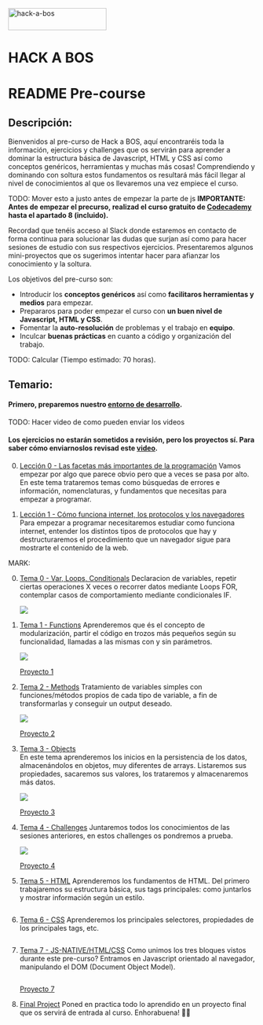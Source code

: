 <img src="https://www.hack-a-bos.com/images/403/default.png" alt="hack-a-bos" style="width:200px;height:45px;">

# HACK A BOS

#

# README Pre-course

## Descripción:

Bienvenidos al pre-curso de Hack a BOS, aquí encontraréis toda la información, ejercicios y challenges que os servirán para aprender a dominar la estructura básica de Javascript, HTML y CSS así como conceptos genéricos, herramientas y muchas más cosas! Comprendiendo y dominando con soltura estos fundamentos os resultará más fácil llegar al nivel de conocimientos al que os llevaremos una vez empiece el curso.

TODO: Mover esto a justo antes de empezar la parte de js
**IMPORTANTE: Antes de empezar el precurso, realizad el curso gratuito de [Codecademy](https://www.codecademy.com/learn/introduction-to-javascript) hasta el apartado 8 (incluido).**

Recordad que tenéis acceso al Slack donde estaremos en contacto de forma continua para solucionar las dudas que surjan así como para hacer sesiones de estudio con sus respectivos ejercicios. Presentaremos algunos mini-proyectos que os sugerimos intentar hacer para afianzar los conocimiento y la soltura.

Los objetivos del pre-curso son:

- Introducir los **conceptos genéricos** así como **facilitaros herramientas y medios** para empezar.
- Prepararos para poder empezar el curso con **un buen nivel de Javascript, HTML y CSS**.
- Fomentar la **auto-resolución** de problemas y el trabajo en **equipo**.
- Inculcar **buenas prácticas** en cuanto a código y organización del trabajo.

TODO: Calcular
(Tiempo estimado: 70 horas).

## Temario:

#### Primero, preparemos nuestro [entorno de desarrollo](course/setup.md).

TODO: Hacer video de como pueden enviar los videos

#### Los ejercicios no estarán sometidos a revisión, pero los proyectos sí. Para saber cómo enviarnoslos revisad este [video](https://www.youtube.com/watch?v=6pgnKqOQEXs).

0. [Lección 0 - Las facetas más importantes de la programación](./course/lecture00.md)
   Vamos empezar por algo que parece obvio pero que a veces se pasa por alto. En este tema trataremos temas como búsquedas de errores e información, nomenclaturas, y fundamentos que necesitas para empezar a programar.

1. [Lección 1 - Cómo funciona internet, los protocolos y los navegadores](./course/lecture01.md)
   Para empezar a programar necesitaremos estudiar como funciona internet, entender los distintos tipos de protocolos que hay y destructuraremos el procedimiento que un navegador sigue para mostrarte el contenido de la web.

MARK:

0. [Tema 0 - Var, Loops, Conditionals](tema0.md)
   Declaracion de variables, repetir ciertas operaciones X veces o recorrer datos mediante Loops FOR, contemplar casos de comportamiento mediante condicionales IF.

   ![](https://d3dr1ze7164817.cloudfront.net/items/3h2j0P3C441p1z2S150G/Screen%20Recording%202017-03-20%20at%2011.53%20a.%20m..gif?X-CloudApp-Visitor-Id=2702484&v=3e0b4c7d)

1. [Tema 1 - Functions](tema1.md)
   Aprenderemos que és el concepto de modularización, partir el código en trozos más pequeños según su funcionalidad, llamadas a las mismas con y sin parámetros.

   ![](https://d3dr1ze7164817.cloudfront.net/items/0d2U2V0d2v3y0S0Z0r3I/Screen%20Recording%202017-03-20%20at%2012.01%20p.%20m..gif?X-CloudApp-Visitor-Id=2702484&v=873490d0)

   [Proyecto 1](projects/project1.md)

1. [Tema 2 - Methods](tema2.md)
   Tratamiento de variables simples con funciones/métodos propios de cada tipo de variable, a fin de transformarlas y conseguir un output deseado.

   ![](https://d3dr1ze7164817.cloudfront.net/items/3h2j0P3C441p1z2S150G/Screen%20Recording%202017-03-20%20at%2011.53%20a.%20m..gif?X-CloudApp-Visitor-Id=2702484&v=3e0b4c7d)

   [Proyecto 2](projects/project2.md)

3) [Tema 3 - Objects](tema3.md)  
   En este tema aprenderemos los inicios en la persistencia de los datos, almacenándolos en objetos, muy diferentes de arrays. Listaremos sus propiedades, sacaremos sus valores, los trataremos y almacenaremos más datos.

   ![](https://d3dr1ze7164817.cloudfront.net/items/0Q3Y3n382q3R1X1r2z0p/Screen%20Recording%202017-03-20%20at%2011.50%20a.%20m..gif?X-CloudApp-Visitor-Id=2702484&v=b2f62176)

   [Proyecto 3](projects/project3.md)

4. [Tema 4 - Challenges](tema4.md)
   Juntaremos todos los conocimientos de las sesiones anteriores, en estos challenges os pondremos a prueba.

   ![](https://d3dr1ze7164817.cloudfront.net/items/2y1H0l3O0e2C290W2Z18/Screen%20Recording%202017-03-21%20at%2009.47%20a.%20m..gif?X-CloudApp-Visitor-Id=2702484&v=5353f902)

   [Proyecto 4](projects/project4.md)

5. [Tema 5 - HTML](tema5.md)
   Aprenderemos los fundamentos de HTML. Del primero trabajaremos su estructura básica, sus tags principales: como juntarlos y mostrar información según un estilo.

    <img src="https://d3dr1ze7164817.cloudfront.net/items/0d0e280i0B3N1s2u3h1j/Screen%20Recording%202017-03-21%20at%2009.53%20a.%20m..gif?X-CloudApp-Visitor-Id=2702484&v=c1b29176" alt="">

6) [Tema 6 - CSS](tema6.md)
   Aprenderemos los principales selectores, propiedades de los principales tags, etc.

    <img src="https://d3dr1ze7164817.cloudfront.net/items/0d0e280i0B3N1s2u3h1j/Screen%20Recording%202017-03-21%20at%2009.53%20a.%20m..gif?X-CloudApp-Visitor-Id=2702484&v=c1b29176" alt="">

7. [Tema 7 - JS-NATIVE/HTML/CSS](tema7.md)
   Como unimos los tres bloques vistos durante este pre-curso? Entramos en Javascript orientado al navegador, manipulando el DOM (Document Object Model).

    <img src="https://d3dr1ze7164817.cloudfront.net/items/0d0e280i0B3N1s2u3h1j/Screen%20Recording%202017-03-21%20at%2009.53%20a.%20m..gif?X-CloudApp-Visitor-Id=2702484&v=c1b29176" alt="">

   [Proyecto 7](projects/project7.md)

8. [Final Project](projects/project8.md)
   Poned en practica todo lo aprendido en un proyecto final que os servirá de entrada al curso. Enhorabuena! 🏃🏻

    <img src="https://d3dr1ze7164817.cloudfront.net/items/1U3g3V3m3x41292u2v08/Screen%20Recording%202017-03-21%20at%2009.59%20a.%20m..gif?X-CloudApp-Visitor-Id=2702484&v=2ab536e0" alt="">
